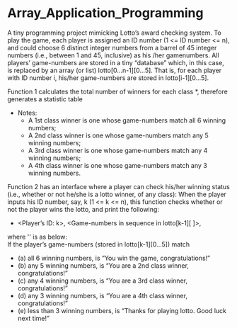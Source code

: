 # Array_Application_Programming
A tiny programming project mimicking Lotto’s award checking system. 
To play the game, each player is assigned an ID number (1 <= ID number <= n), and could choose 6 distinct integer numbers from a barrel of 45 integer numbers (i.e., between 1 and 45, inclusive) as his /her gamenumbers. 
All players’ game-numbers are stored in a tiny “database” which, in this case, is replaced by an array (or list) lotto[0…n-1][0…5]. That is, for each player with ID number i, his/her game-numbers are stored in lotto[i-1][0…5]. 

Function 1 calculates the total number of winners for each class *, therefore generates a statistic table
* Notes: 
  * A 1st class winner is one whose game-numbers match all 6 winning numbers;  
  * A 2nd class winner is one whose game-numbers match any 5 winning numbers; 
  * A 3rd class winner is one whose game-numbers match any 4 winning numbers; 
  * A 4th class winner is one whose game-numbers match any 3 winning numbers. 
  
Function 2 has an interface where a player can check his/her winning status (i.e., whether or not he/she is a lotto winner, of any class): When the player inputs his ID number, say, k (1 <= k <= n), this function checks whether or not the player wins the lotto, and print the following:                     
   * <Player’s ID: k>, <Game-numbers in sequence in lotto[k-1][ ]>, <Message>
  
  where '<Message>' is as below:   
  If the player’s game-numbers (stored in lotto[k-1][0…5]) match 
  * (a) all 6 winning numbers, <Message> is “You win the game, congratulations!” 
  * (b) any 5 winning numbers, <Message > is “You are a 2nd class winner, congratulations!” 
  * (c) any 4 winning numbers, <Message > is  “You are a 3rd class winner, congratulations!” 
  * (d) any 3 winning numbers, <Message > is  “You are a 4th class winner, congratulations!” 
  * (e) less than 3 winning numbers, <Message> is  “Thanks for playing lotto. Good luck next time!” 
